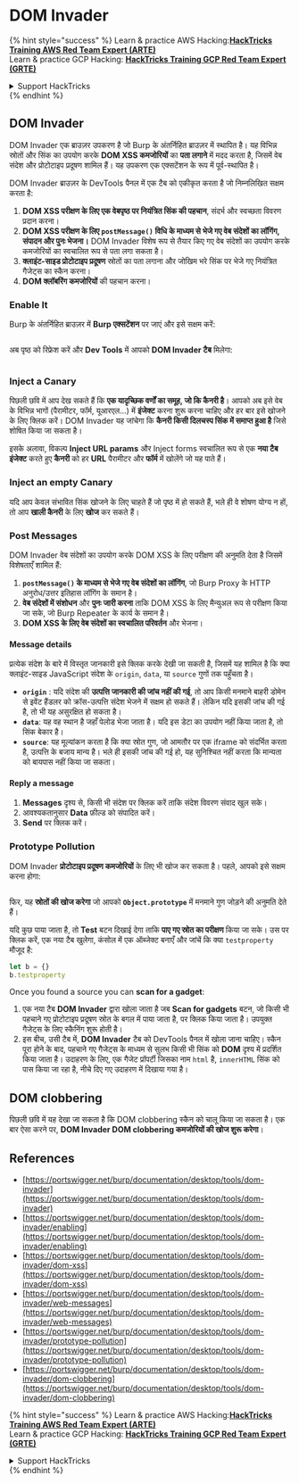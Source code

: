 # DOM Invader

{% hint style="success" %}
Learn & practice AWS Hacking:<img src="/.gitbook/assets/arte.png" alt="" data-size="line">[**HackTricks Training AWS Red Team Expert (ARTE)**](https://training.hacktricks.xyz/courses/arte)<img src="/.gitbook/assets/arte.png" alt="" data-size="line">\
Learn & practice GCP Hacking: <img src="/.gitbook/assets/grte.png" alt="" data-size="line">[**HackTricks Training GCP Red Team Expert (GRTE)**<img src="/.gitbook/assets/grte.png" alt="" data-size="line">](https://training.hacktricks.xyz/courses/grte)

<details>

<summary>Support HackTricks</summary>

* Check the [**subscription plans**](https://github.com/sponsors/carlospolop)!
* **Join the** 💬 [**Discord group**](https://discord.gg/hRep4RUj7f) or the [**telegram group**](https://t.me/peass) or **follow** us on **Twitter** 🐦 [**@hacktricks\_live**](https://twitter.com/hacktricks\_live)**.**
* **Share hacking tricks by submitting PRs to the** [**HackTricks**](https://github.com/carlospolop/hacktricks) and [**HackTricks Cloud**](https://github.com/carlospolop/hacktricks-cloud) github repos.

</details>
{% endhint %}

## DOM Invader

DOM Invader एक ब्राउज़र उपकरण है जो Burp के अंतर्निहित ब्राउज़र में स्थापित है। यह विभिन्न स्रोतों और सिंक का उपयोग करके **DOM XSS कमजोरियों** का **पता लगाने** में मदद करता है, जिसमें वेब संदेश और प्रोटोटाइप प्रदूषण शामिल हैं। यह उपकरण एक एक्सटेंशन के रूप में पूर्व-स्थापित है।

DOM Invader ब्राउज़र के DevTools पैनल में एक टैब को एकीकृत करता है जो निम्नलिखित सक्षम करता है:

1. **DOM XSS परीक्षण के लिए एक वेबपृष्ठ पर नियंत्रित सिंक की पहचान**, संदर्भ और स्वच्छता विवरण प्रदान करना।
2. **DOM XSS परीक्षण के लिए `postMessage()` विधि के माध्यम से भेजे गए वेब संदेशों का लॉगिंग, संपादन और पुनः भेजना।** DOM Invader विशेष रूप से तैयार किए गए वेब संदेशों का उपयोग करके कमजोरियों का स्वचालित रूप से पता लगा सकता है।
3. **क्लाइंट-साइड प्रोटोटाइप प्रदूषण** स्रोतों का पता लगाना और जोखिम भरे सिंक पर भेजे गए नियंत्रित गैजेट्स का स्कैन करना।
4. **DOM क्लॉबरिंग कमजोरियों** की पहचान करना।

### Enable It

Burp के अंतर्निहित ब्राउज़र में **Burp एक्सटेंशन** पर जाएं और इसे सक्षम करें:

<figure><img src="../../.gitbook/assets/image (1129).png" alt=""><figcaption></figcaption></figure>

अब पृष्ठ को रिफ्रेश करें और **Dev Tools** में आपको **DOM Invader टैब** मिलेगा:

<figure><img src="../../.gitbook/assets/image (695).png" alt=""><figcaption></figcaption></figure>

### Inject a Canary

पिछली छवि में आप देख सकते हैं कि **एक यादृच्छिक वर्णों का समूह, जो कि कैनरी है**। आपको अब इसे वेब के विभिन्न भागों (पैरामीटर, फॉर्म, यूआरएल...) में **इंजेक्ट** करना शुरू करना चाहिए और हर बार इसे खोजने के लिए क्लिक करें। DOM Invader यह जांचेगा कि **कैनरी किसी दिलचस्प सिंक में समाप्त हुआ है** जिसे शोषित किया जा सकता है।

इसके अलावा, विकल्प **Inject URL params** और Inject forms स्वचालित रूप से एक **नया टैब** **इंजेक्ट** करते हुए **कैनरी** को हर **URL** पैरामीटर और **फॉर्म** में खोलेंगे जो यह पाते हैं।

### Inject an empty Canary

यदि आप केवल संभावित सिंक खोजने के लिए चाहते हैं जो पृष्ठ में हो सकते हैं, भले ही वे शोषण योग्य न हों, तो आप **खाली कैनरी** के लिए **खोज** कर सकते हैं।

### Post Messages

DOM Invader वेब संदेशों का उपयोग करके DOM XSS के लिए परीक्षण की अनुमति देता है जिसमें विशेषताएँ शामिल हैं:

1. **`postMessage()` के माध्यम से भेजे गए वेब संदेशों का लॉगिंग**, जो Burp Proxy के HTTP अनुरोध/उत्तर इतिहास लॉगिंग के समान है।
2. **वेब संदेशों में संशोधन** और **पुनः जारी करना** ताकि DOM XSS के लिए मैन्युअल रूप से परीक्षण किया जा सके, जो Burp Repeater के कार्य के समान है।
3. **DOM XSS के लिए वेब संदेशों का स्वचालित परिवर्तन** और भेजना।

#### Message details

प्रत्येक संदेश के बारे में विस्तृत जानकारी इसे क्लिक करके देखी जा सकती है, जिसमें यह शामिल है कि क्या क्लाइंट-साइड JavaScript संदेश के `origin`, `data`, या `source` गुणों तक पहुँचता है।

* **`origin`** : यदि संदेश की **उत्पत्ति जानकारी की जांच नहीं की गई**, तो आप किसी मनमाने बाहरी डोमेन से इवेंट हैंडलर को क्रॉस-उत्पत्ति संदेश भेजने में सक्षम हो सकते हैं। लेकिन यदि इसकी जांच की गई है, तो भी यह असुरक्षित हो सकता है।
* **`data`**: यह वह स्थान है जहाँ पेलोड भेजा जाता है। यदि इस डेटा का उपयोग नहीं किया जाता है, तो सिंक बेकार है।
* **`source`**: यह मूल्यांकन करता है कि क्या स्रोत गुण, जो आमतौर पर एक iframe को संदर्भित करता है, उत्पत्ति के बजाय मान्य है। भले ही इसकी जांच की गई हो, यह सुनिश्चित नहीं करता कि मान्यता को बायपास नहीं किया जा सकता।

#### Reply a message

1. **Messages** दृश्य से, किसी भी संदेश पर क्लिक करें ताकि संदेश विवरण संवाद खुल सके।
2. आवश्यकतानुसार **Data** फ़ील्ड को संपादित करें।
3. **Send** पर क्लिक करें।

### Prototype Pollution

DOM Invader **प्रोटोटाइप प्रदूषण कमजोरियों** के लिए भी खोज कर सकता है। पहले, आपको इसे सक्षम करना होगा:

<figure><img src="../../.gitbook/assets/image (1026).png" alt=""><figcaption></figcaption></figure>

फिर, यह **स्रोतों की खोज करेगा** जो आपको **`Object.prototype`** में मनमाने गुण जोड़ने की अनुमति देते हैं।

यदि कुछ पाया जाता है, तो **Test** बटन दिखाई देगा ताकि **पाए गए स्रोत का परीक्षण** किया जा सके। उस पर क्लिक करें, एक नया टैब खुलेगा, कंसोल में एक ऑब्जेक्ट बनाएँ और जांचें कि क्या `testproperty` मौजूद है:
```javascript
let b = {}
b.testproperty
```
Once you found a source you can **scan for a gadget**:

1. एक नया टैब **DOM Invader** द्वारा खोला जाता है जब **Scan for gadgets** बटन, जो किसी भी पहचाने गए प्रोटोटाइप प्रदूषण स्रोत के बगल में पाया जाता है, पर क्लिक किया जाता है। उपयुक्त गैजेट्स के लिए स्कैनिंग शुरू होती है।
2. इस बीच, उसी टैब में, **DOM Invader** टैब को DevTools पैनल में खोला जाना चाहिए। स्कैन पूरा होने के बाद, पहचाने गए गैजेट्स के माध्यम से सुलभ किसी भी सिंक को **DOM** दृश्य में प्रदर्शित किया जाता है। उदाहरण के लिए, एक गैजेट प्रॉपर्टी जिसका नाम `html` है, `innerHTML` सिंक को पास किया जा रहा है, नीचे दिए गए उदाहरण में दिखाया गया है।

## DOM clobbering

पिछली छवि में यह देखा जा सकता है कि DOM clobbering स्कैन को चालू किया जा सकता है। एक बार ऐसा करने पर, **DOM Invader DOM clobbering कमजोरियों की खोज शुरू करेगा**।

## References

* [https://portswigger.net/burp/documentation/desktop/tools/dom-invader](https://portswigger.net/burp/documentation/desktop/tools/dom-invader)
* [https://portswigger.net/burp/documentation/desktop/tools/dom-invader/enabling](https://portswigger.net/burp/documentation/desktop/tools/dom-invader/enabling)
* [https://portswigger.net/burp/documentation/desktop/tools/dom-invader/dom-xss](https://portswigger.net/burp/documentation/desktop/tools/dom-invader/dom-xss)
* [https://portswigger.net/burp/documentation/desktop/tools/dom-invader/web-messages](https://portswigger.net/burp/documentation/desktop/tools/dom-invader/web-messages)
* [https://portswigger.net/burp/documentation/desktop/tools/dom-invader/prototype-pollution](https://portswigger.net/burp/documentation/desktop/tools/dom-invader/prototype-pollution)
* [https://portswigger.net/burp/documentation/desktop/tools/dom-invader/dom-clobbering](https://portswigger.net/burp/documentation/desktop/tools/dom-invader/dom-clobbering)

{% hint style="success" %}
Learn & practice AWS Hacking:<img src="/.gitbook/assets/arte.png" alt="" data-size="line">[**HackTricks Training AWS Red Team Expert (ARTE)**](https://training.hacktricks.xyz/courses/arte)<img src="/.gitbook/assets/arte.png" alt="" data-size="line">\
Learn & practice GCP Hacking: <img src="/.gitbook/assets/grte.png" alt="" data-size="line">[**HackTricks Training GCP Red Team Expert (GRTE)**<img src="/.gitbook/assets/grte.png" alt="" data-size="line">](https://training.hacktricks.xyz/courses/grte)

<details>

<summary>Support HackTricks</summary>

* Check the [**subscription plans**](https://github.com/sponsors/carlospolop)!
* **Join the** 💬 [**Discord group**](https://discord.gg/hRep4RUj7f) or the [**telegram group**](https://t.me/peass) or **follow** us on **Twitter** 🐦 [**@hacktricks\_live**](https://twitter.com/hacktricks\_live)**.**
* **Share hacking tricks by submitting PRs to the** [**HackTricks**](https://github.com/carlospolop/hacktricks) and [**HackTricks Cloud**](https://github.com/carlospolop/hacktricks-cloud) github repos.

</details>
{% endhint %}
